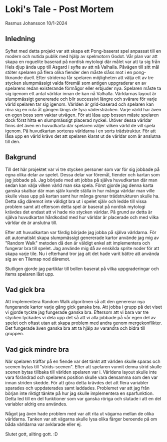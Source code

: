 # Loki's Tale - Post Mortem
Rasmus Johansson 10/1-2024

## Inledning
Syftet med detta projekt var att skapa ett Pong-baserat spel anpassat till en modern och nutida publik med hjälp av spelmotorn Godot. Vår plan var att skapa en roguelite baserad på nordisk mytologi där målet var att ta sig från Hels djup ända upp till Asgard i syfte av att nå Valhalla. Påvägen till sitt mål stöter spelaren på flera olika fiender den måste slåss mot i en pong-liknande duell. Efter striderna får spelaren möjligheten att välja ett av tre stycken slumpmässigt valda föremål som antigen uppgraderar en av spelarens redan existerande förmågor eller erbjuder nya. Spelaren måste ta sig igenom ett antal världar innan de kan nå Valhalla. Världarnas layout är slumpmässigt genererade och blir successivt längre och svårare för varje värld spelaren tar sig igenom. Världen är grid-baserad och spelaren kan röra sig en ruta åt gången längs de fyra vädersträcken. Varje värld har även en egen boss som vaktar utvägen. För att låsa upp bossen måste spelaren dock först hitta en slumpmässigt placerad nyckel. Utöver dessa världar finns det även en huvudkarta där spelaren väljer vilken värld de vill spela igenom. På huvudkartan sorteras världarna i en sorts trädstruktur. För att låsa upp en värld krävs det att spelaren klarat ut de världar som är anslutna till den.

## Bakgrund
Till det här projektet var vi tre stycken personer som var för sig jobbade på egna olika delar av spelet. Dessa delar var föremål, fiender och kartan som jag jobbade på. Jag började med att jobba på själva huvudkartan där man sedan kan välja vilken värld man ska spela. Först gjorde jag denna karta ganska skalbar där man själv kunde ställa in hur många världar man ville skulle visas upp på kartan samt hur många grenar trädstrukturen skulle ha. Detta såg däremot inte väldigt bra ut i spelet själv och ledde till vissa problem samt att eftersom detta spel är baserat på nordisk mytologi krävdes det endast att vi hade nio stycken världar. På grund av detta är själva huvudkartan hårdkodad med hur världar är placerade och med vilka världar de är anslutna till.

Efter att huvudkartan var färdig började jag jobba på själva världarna. För att automatiskt skapa slumpmässigt genererade kartor använde jag mig av "Random Walk" metoden då den är väldigt enkel att implementera och fungerar bra till spelet. Jag använde mig då av enskilda sprite noder för att skapa varje tile. Nu i efterhand tror jag att det hade varit bättre att använda sig av en Tilemap nod däremot. 

Slutligen gjorde jag partiklar till bollen baserat på vilka uppgraderingar och items spelaren låst upp. 

## Vad gick bra
Att implementera Random Walk algoritmen så att den genererar nya fungerande kartor varje gång gick ganska bra.
Att jobba i grupp på det viset vi gjorde tyckte jag fungerade ganska bra. Eftersom att vi bara var tre stycken lyckades vi dela upp det så att vi alla jobbade på vår egen del av spelet och oftast utan att skapa problem med andra genom mergekonflikter. Det fungerade även ganska bra att ta hjälp av varandra och bidra till gruppen.


## Vad gick mindre bra
När spelaren träffar på en fiende var det tänkt att världen skulle sparas och scenen bytas till "strids-scenen". Efter att spelaren vunnit denna strid skulle scenen bytas tillbaka till världen spelaren var i. Världens layout skulle inte vara förändrad och spelarens position skulle vara densamma som den var innan striden skedde. För att göra detta krävdes det att flera variabler sparades och uppdaterades samt laddades. Problemet var att jag från början inte riktigt tänkte på hur jag skulle implementera en sparfunktion. Detta led till en del funktioner som var ganska röriga och slutade i att en del variabler aldrig ens användes.

Något jag även hade problem med var att rita ut vägarna mellan de olika världarna. Tanken var att vägarna skulle lysa olika färger beroende på om båda världarna var avklarade eller ej. 

Slutet gott, allting gott. :D